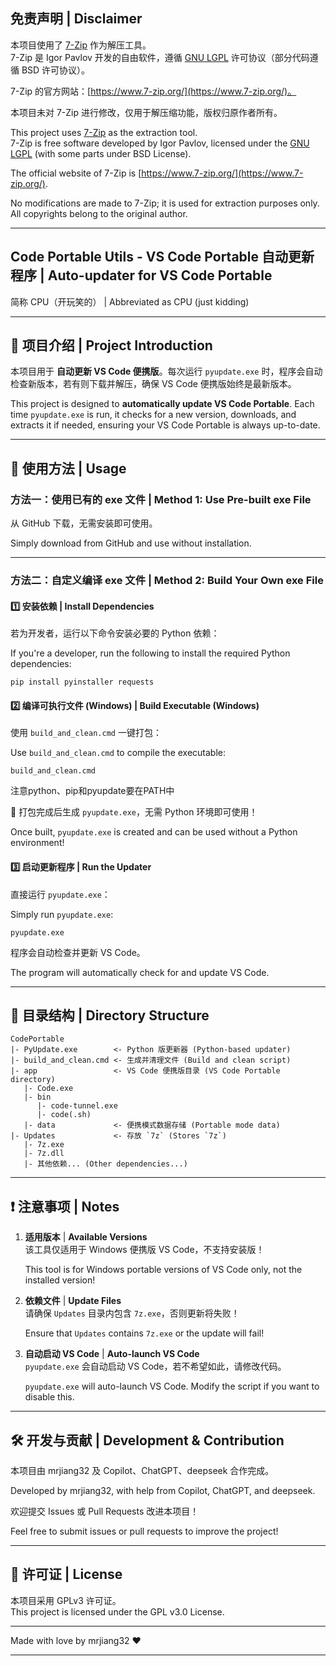 ## 免责声明 | Disclaimer

本项目使用了 [7-Zip](https://www.7-zip.org/) 作为解压工具。  
7-Zip 是 Igor Pavlov 开发的自由软件，遵循 [GNU LGPL](https://www.gnu.org/licenses/lgpl.html) 许可协议（部分代码遵循 BSD 许可协议）。  

7-Zip 的官方网站：[https://www.7-zip.org/](https://www.7-zip.org/)。  

本项目未对 7-Zip 进行修改，仅用于解压缩功能，版权归原作者所有。  

This project uses [7-Zip](https://www.7-zip.org/) as the extraction tool.  
7-Zip is free software developed by Igor Pavlov, licensed under the [GNU LGPL](https://www.gnu.org/licenses/lgpl.html) (with some parts under BSD License). 

The official website of 7-Zip is [https://www.7-zip.org/](https://www.7-zip.org/).  

No modifications are made to 7-Zip; it is used for extraction purposes only. All copyrights belong to the original author.

---

## Code Portable Utils - VS Code Portable 自动更新程序 | Auto-updater for VS Code Portable

简称 CPU（开玩笑的） | Abbreviated as CPU (just kidding)

---

## 📌 项目介绍 | Project Introduction

本项目用于 **自动更新 VS Code 便携版**。每次运行 `pyupdate.exe` 时，程序会自动检查新版本，若有则下载并解压，确保 VS Code 便携版始终是最新版本。 

This project is designed to **automatically update VS Code Portable**. Each time `pyupdate.exe` is run, it checks for a new version, downloads, and extracts it if needed, ensuring your VS Code Portable is always up-to-date.

---

## 🔧 使用方法 | Usage

### **方法一：使用已有的 exe 文件** | **Method 1: Use Pre-built exe File**

从 GitHub 下载，无需安装即可使用。 

Simply download from GitHub and use without installation.

---

### **方法二：自定义编译 exe 文件** | **Method 2: Build Your Own exe File**

#### 1️⃣ 安装依赖 | Install Dependencies

若为开发者，运行以下命令安装必要的 Python 依赖：

If you're a developer, run the following to install the required Python dependencies:

```
pip install pyinstaller requests
```

#### 2️⃣ 编译可执行文件 (Windows) | Build Executable (Windows)

使用 `build_and_clean.cmd` 一键打包：  

Use `build_and_clean.cmd` to compile the executable:

```
build_and_clean.cmd
```

注意python、pip和pyupdate要在PATH中


📌 打包完成后生成 `pyupdate.exe`，无需 Python 环境即可使用！  

Once built, `pyupdate.exe` is created and can be used without a Python environment!

#### 3️⃣ 启动更新程序 | Run the Updater

直接运行 `pyupdate.exe`：  

Simply run `pyupdate.exe`:

```
pyupdate.exe
```

程序会自动检查并更新 VS Code。  

The program will automatically check for and update VS Code.

---

## 📂 目录结构 | Directory Structure

```
CodePortable
|- PyUpdate.exe        <- Python 版更新器 (Python-based updater)
|- build_and_clean.cmd <- 生成并清理文件 (Build and clean script)
|- app                 <- VS Code 便携版目录 (VS Code Portable directory)
   |- Code.exe
   |- bin
      |- code-tunnel.exe
      |- code(.sh)          
   |- data             <- 便携模式数据存储 (Portable mode data)
|- Updates             <- 存放 `7z` (Stores `7z`)
   |- 7z.exe
   |- 7z.dll
   |- 其他依赖... (Other dependencies...)
```

---

## ❗ 注意事项 | Notes

1. **适用版本** | **Available Versions**  
   该工具仅适用于 Windows 便携版 VS Code，不支持安装版！
   
   This tool is for Windows portable versions of VS Code only, not the installed version!

3. **依赖文件** | **Update Files**  
   请确保 `Updates` 目录内包含 `7z.exe`，否则更新将失败！
   
   Ensure that `Updates` contains `7z.exe` or the update will fail!

4. **自动启动 VS Code** | **Auto-launch VS Code**  
   `pyupdate.exe` 会自动启动 VS Code，若不希望如此，请修改代码。
   
   `pyupdate.exe` will auto-launch VS Code. Modify the script if you want to disable this.

---

## 🛠️ 开发与贡献 | Development & Contribution

本项目由 mrjiang32 及 Copilot、ChatGPT、deepseek 合作完成。  

Developed by mrjiang32, with help from Copilot, ChatGPT, and deepseek.

欢迎提交 Issues 或 Pull Requests 改进本项目！  

Feel free to submit issues or pull requests to improve the project!

---

## 📜 许可证 | License

本项目采用 GPLv3 许可证。  
This project is licensed under the GPL v3.0 License.

---

Made with love by mrjiang32 ❤️

---

